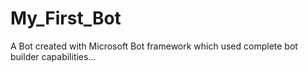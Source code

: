 # My_First_Bot
A Bot created with Microsoft Bot framework which used complete bot builder  capabilities...

